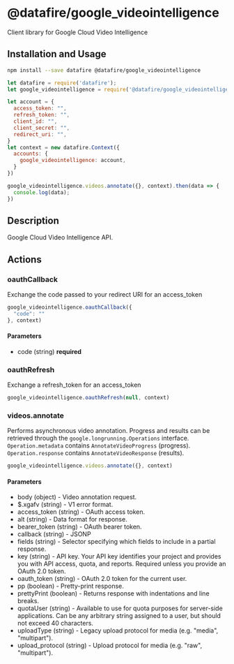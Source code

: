 # @datafire/google_videointelligence

Client library for Google Cloud Video Intelligence

## Installation and Usage
```bash
npm install --save datafire @datafire/google_videointelligence
```

```js
let datafire = require('datafire');
let google_videointelligence = require('@datafire/google_videointelligence').actions;

let account = {
  access_token: "",
  refresh_token: "",
  client_id: "",
  client_secret: "",
  redirect_uri: "",
}
let context = new datafire.Context({
  accounts: {
    google_videointelligence: account,
  }
})

google_videointelligence.videos.annotate({}, context).then(data => {
  console.log(data);
})
```

## Description
Google Cloud Video Intelligence API.

## Actions
### oauthCallback
Exchange the code passed to your redirect URI for an access_token


```js
google_videointelligence.oauthCallback({
  "code": ""
}, context)
```

#### Parameters
* code (string) **required**

### oauthRefresh
Exchange a refresh_token for an access_token


```js
google_videointelligence.oauthRefresh(null, context)
```


### videos.annotate
Performs asynchronous video annotation. Progress and results can be
retrieved through the `google.longrunning.Operations` interface.
`Operation.metadata` contains `AnnotateVideoProgress` (progress).
`Operation.response` contains `AnnotateVideoResponse` (results).


```js
google_videointelligence.videos.annotate({}, context)
```

#### Parameters
* body (object) - Video annotation request.
* $.xgafv (string) - V1 error format.
* access_token (string) - OAuth access token.
* alt (string) - Data format for response.
* bearer_token (string) - OAuth bearer token.
* callback (string) - JSONP
* fields (string) - Selector specifying which fields to include in a partial response.
* key (string) - API key. Your API key identifies your project and provides you with API access, quota, and reports. Required unless you provide an OAuth 2.0 token.
* oauth_token (string) - OAuth 2.0 token for the current user.
* pp (boolean) - Pretty-print response.
* prettyPrint (boolean) - Returns response with indentations and line breaks.
* quotaUser (string) - Available to use for quota purposes for server-side applications. Can be any arbitrary string assigned to a user, but should not exceed 40 characters.
* uploadType (string) - Legacy upload protocol for media (e.g. "media", "multipart").
* upload_protocol (string) - Upload protocol for media (e.g. "raw", "multipart").

